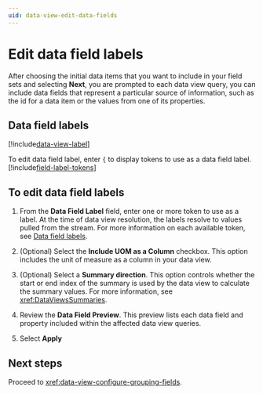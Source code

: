 ```yaml
---
uid: data-view-edit-data-fields
---
```


# Edit data field labels

After choosing the initial data items that you want to include in your field sets and selecting **Next**, you are prompted to  each data view query, you can include data fields that represent a particular source of information, such as the id for a data item or the values from one of its properties.

## Data field labels

[!include[data-view-label](../../_includes/data-view-label.md)]

To edit data field label, enter `{` to display tokens to use as a data field label. [!include[field-label-tokens](../../_includes/data-view-field-label-tokens.md)]

## To edit data field labels

1. From the **Data Field Label** field, enter one or more token to use as a label. At the time of data view resolution, the labels resolve to values pulled from the stream. For more information on each available token, see [Data field labels](#data-field-labels).

1. (Optional) Select the **Include UOM as a Column** checkbox. This option includes the unit of measure as a column in your data view.

1. (Optional) Select a **Summary direction**. This option controls whether the start or end index of the summary is used by the data view to calculate the summary values. For more information, see <xref:DataViewsSummaries>.

1. Review the **Data Field Preview**. This preview lists each data field and property included within the affected data view queries.

1. Select **Apply**

## Next steps

Proceed to <xref:data-view-configure-grouping-fields>.
